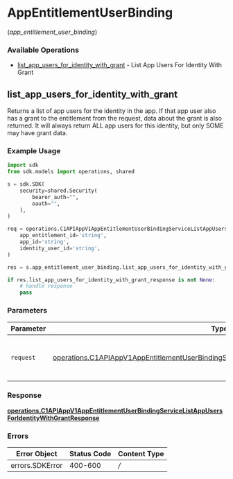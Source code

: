 # AppEntitlementUserBinding
(*app_entitlement_user_binding*)

### Available Operations

* [list_app_users_for_identity_with_grant](#list_app_users_for_identity_with_grant) - List App Users For Identity With Grant

## list_app_users_for_identity_with_grant

Returns a list of app users for the identity in the app. If that app user also has a grant to the entitlement from the request, data about the grant is also returned. It will always return ALL app users for this identity, but only SOME may have grant data.

### Example Usage

```python
import sdk
from sdk.models import operations, shared

s = sdk.SDK(
    security=shared.Security(
        bearer_auth="",
        oauth="",
    ),
)

req = operations.C1APIAppV1AppEntitlementUserBindingServiceListAppUsersForIdentityWithGrantRequest(
    app_entitlement_id='string',
    app_id='string',
    identity_user_id='string',
)

res = s.app_entitlement_user_binding.list_app_users_for_identity_with_grant(req)

if res.list_app_users_for_identity_with_grant_response is not None:
    # handle response
    pass
```

### Parameters

| Parameter                                                                                                                                                                                                    | Type                                                                                                                                                                                                         | Required                                                                                                                                                                                                     | Description                                                                                                                                                                                                  |
| ------------------------------------------------------------------------------------------------------------------------------------------------------------------------------------------------------------ | ------------------------------------------------------------------------------------------------------------------------------------------------------------------------------------------------------------ | ------------------------------------------------------------------------------------------------------------------------------------------------------------------------------------------------------------ | ------------------------------------------------------------------------------------------------------------------------------------------------------------------------------------------------------------ |
| `request`                                                                                                                                                                                                    | [operations.C1APIAppV1AppEntitlementUserBindingServiceListAppUsersForIdentityWithGrantRequest](../../models/operations/c1apiappv1appentitlementuserbindingservicelistappusersforidentitywithgrantrequest.md) | :heavy_check_mark:                                                                                                                                                                                           | The request object to use for the request.                                                                                                                                                                   |


### Response

**[operations.C1APIAppV1AppEntitlementUserBindingServiceListAppUsersForIdentityWithGrantResponse](../../models/operations/c1apiappv1appentitlementuserbindingservicelistappusersforidentitywithgrantresponse.md)**
### Errors

| Error Object    | Status Code     | Content Type    |
| --------------- | --------------- | --------------- |
| errors.SDKError | 400-600         | */*             |
